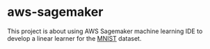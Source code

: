 # aws-sagemaker

This project is about using AWS Sagemaker machine learning IDE to develop a linear learner for the [MNIST](https://en.wikipedia.org/wiki/MNIST_database) dataset. 
